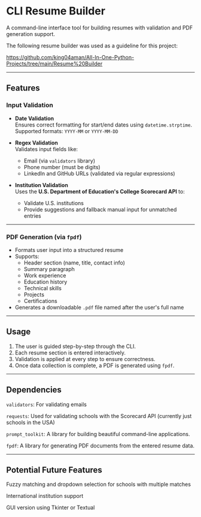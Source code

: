 # CLI Resume Builder

A command-line interface tool for building resumes with validation and PDF generation support.

The following resume builder was used as a guideline for this project:

  https://github.com/king04aman/All-In-One-Python-Projects/tree/main/Resume%20Builder

---

## Features

### Input Validation
- **Date Validation**  
  Ensures correct formatting for start/end dates using `datetime.strptime`.  
  Supported formats: `YYYY-MM` or `YYYY-MM-DD`

- **Regex Validation**  
  Validates input fields like:
  - Email (via `validators` library)
  - Phone number (must be digits)
  - LinkedIn and GitHub URLs (validated via regular expressions)

- **Institution Validation**  
  Uses the **U.S. Department of Education's College Scorecard API** to:
  - Validate U.S. institutions
  - Provide suggestions and fallback manual input for unmatched entries

---

### PDF Generation (via `fpdf`)
- Formats user input into a structured resume
- Supports:
  - Header section (name, title, contact info)
  - Summary paragraph
  - Work experience 
  - Education history
  - Technical skills
  - Projects
  - Certifications
- Generates a downloadable `.pdf` file named after the user's full name

---

## Usage

1. The user is guided step-by-step through the CLI.
2. Each resume section is entered interactively.
3. Validation is applied at every step to ensure correctness.
4. Once data collection is complete, a PDF is generated using `fpdf`.

---

## Dependencies

`validators`: For validating emails
  
`requests`: Used for validating schools with the Scorecard API (currently just schools in the USA)

`prompt_toolkit`: A library for building beautiful command-line applications.
  
`fpdf`: A library for generating PDF documents from the entered resume data.

---

## Potential Future Features
Fuzzy matching and dropdown selection for schools with multiple matches

International institution support

GUI version using Tkinter or Textual
